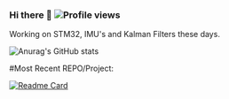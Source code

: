 ### Hi there 👋 ![Profile views](https://gpvc.arturio.dev/ibrahimcahit)

Working on STM32, IMU's and Kalman Filters these days.

![Anurag's GitHub stats](https://github-readme-stats.vercel.app/api?username=ibrahimcahit&show_icons=true&theme=dark)

#Most Recent REPO/Project:

[![Readme Card](https://github-readme-stats.vercel.app/api/pin/?username=ibrahimcahit&repo=aldebaran-rtos-core&show_owner=TRUE&show_icons=true&theme=dark)](https://github.com/ibrahimcahit/aldebaran-rtos-core)

